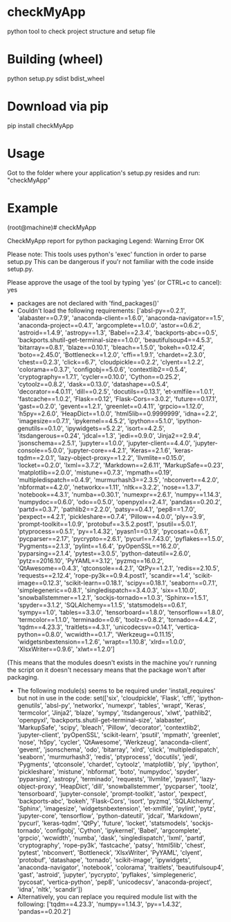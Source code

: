 # checkMyApp
python tool to check project structure and setup file

# Building (wheel)
python setup.py sdist bdist_wheel

# Download via pip
pip install checkMyApp

# Usage
Got to the folder where your application's setup.py resides and run: "checkMyApp"

# Example
(root@machine)# checkMyApp

CheckMyApp report for python packaging
Legend:	Warning		Error		OK

Please note:
This tools uses python's 'exec' function in order to parse setup.py
This can be dangerous if you'r not familiar with the code inside setup.py.

Please approve the usage of the tool by typing 'yes' (or CTRL+c to cancel): yes
*	packages are not declared with 'find_packages()'
*	Couldn't load the following requirements:
 ['absl-py==0.2.1', 'alabaster==0.7.9', 'anaconda-client==1.6.0', 'anaconda-navigator==1.5', 'anaconda-project==0.4.1', 'argcomplete==1.0.0', 'astor==0.6.2', 'astroid==1.4.9', 'astropy==1.3', 'Babel==2.3.4', 'backports-abc==0.5', 'backports.shutil-get-terminal-size==1.0.0', 'beautifulsoup4==4.5.3', 'bitarray==0.8.1', 'blaze==0.10.1', 'bleach==1.5.0', 'bokeh==0.12.4', 'boto==2.45.0', 'Bottleneck==1.2.0', 'cffi==1.9.1', 'chardet==2.3.0', 'chest==0.2.3', 'click==6.7', 'cloudpickle==0.2.2', 'clyent==1.2.2', 'colorama==0.3.7', 'configobj==5.0.6', 'contextlib2==0.5.4', 'cryptography==1.7.1', 'cycler==0.10.0', 'Cython==0.25.2', 'cytoolz==0.8.2', 'dask==0.13.0', 'datashape==0.5.4', 'decorator==4.0.11', 'dill==0.2.5', 'docutils==0.13.1', 'et-xmlfile==1.0.1', 'fastcache==1.0.2', 'Flask==0.12', 'Flask-Cors==3.0.2', 'future==0.17.1', 'gast==0.2.0', 'gevent==1.2.1', 'greenlet==0.4.11', 'grpcio==1.12.0', 'h5py==2.6.0', 'HeapDict==1.0.0', 'html5lib==0.9999999', 'idna==2.2', 'imagesize==0.7.1', 'ipykernel==4.5.2', 'ipython==5.1.0', 'ipython-genutils==0.1.0', 'ipywidgets==5.2.2', 'isort==4.2.5', 'itsdangerous==0.24', 'jdcal==1.3', 'jedi==0.9.0', 'Jinja2==2.9.4', 'jsonschema==2.5.1', 'jupyter==1.0.0', 'jupyter-client==4.4.0', 'jupyter-console==5.0.0', 'jupyter-core==4.2.1', 'Keras==2.1.6', 'keras-tqdm==2.0.1', 'lazy-object-proxy==1.2.2', 'llvmlite==0.15.0', 'locket==0.2.0', 'lxml==3.7.2', 'Markdown==2.6.11', 'MarkupSafe==0.23', 'matplotlib==2.0.0', 'mistune==0.7.3', 'mpmath==0.19', 'multipledispatch==0.4.9', 'murmurhash3==2.3.5', 'nbconvert==4.2.0', 'nbformat==4.2.0', 'networkx==1.11', 'nltk==3.2.2', 'nose==1.3.7', 'notebook==4.3.1', 'numba==0.30.1', 'numexpr==2.6.1', 'numpy==1.14.3', 'numpydoc==0.6.0', 'odo==0.5.0', 'openpyxl==2.4.1', 'pandas==0.20.2', 'partd==0.3.7', 'pathlib2==2.2.0', 'patsy==0.4.1', 'pep8==1.7.0', 'pexpect==4.2.1', 'pickleshare==0.7.4', 'Pillow==4.0.0', 'ply==3.9', 'prompt-toolkit==1.0.9', 'protobuf==3.5.2.post1', 'psutil==5.0.1', 'ptyprocess==0.5.1', 'py==1.4.32', 'pyasn1==0.1.9', 'pycosat==0.6.1', 'pycparser==2.17', 'pycrypto==2.6.1', 'pycurl==7.43.0', 'pyflakes==1.5.0', 'Pygments==2.1.3', 'pylint==1.6.4', 'pyOpenSSL==16.2.0', 'pyparsing==2.1.4', 'pytest==3.0.5', 'python-dateutil==2.6.0', 'pytz==2016.10', 'PyYAML==3.12', 'pyzmq==16.0.2', 'QtAwesome==0.4.3', 'qtconsole==4.2.1', 'QtPy==1.2.1', 'redis==2.10.5', 'requests==2.12.4', 'rope-py3k==0.9.4.post1', 'scandir==1.4', 'scikit-image==0.12.3', 'scikit-learn==0.18.1', 'scipy==0.18.1', 'seaborn==0.7.1', 'simplegeneric==0.8.1', 'singledispatch==3.4.0.3', 'six==1.10.0', 'snowballstemmer==1.2.1', 'sockjs-tornado==1.0.3', 'Sphinx==1.5.1', 'spyder==3.1.2', 'SQLAlchemy==1.1.5', 'statsmodels==0.6.1', 'sympy==1.0', 'tables==3.3.0', 'tensorboard==1.8.0', 'tensorflow==1.8.0', 'termcolor==1.1.0', 'terminado==0.6', 'toolz==0.8.2', 'tornado==4.4.2', 'tqdm==4.23.3', 'traitlets==4.3.1', 'unicodecsv==0.14.1', 'vertica-python==0.8.0', 'wcwidth==0.1.7', 'Werkzeug==0.11.15', 'widgetsnbextension==1.2.6', 'wrapt==1.10.8', 'xlrd==1.0.0', 'XlsxWriter==0.9.6', 'xlwt==1.2.0']

(This means that the modules doesn't exists in the machine you'r running the script on it doesn't necessary means that the package won't after packaging.

*	The following module(s) seems to be required under 'install_requires' but not in use in the code:
	set(['six', 'cloudpickle', 'Flask', 'cffi', 'ipython-genutils', 'absl-py', 'networkx', 'numexpr', 'tables', 'wrapt', 'Keras', 'termcolor', 'Jinja2', 'blaze', 'sympy', 'itsdangerous', 'xlwt', 'pathlib2', 'openpyxl', 'backports.shutil-get-terminal-size', 'alabaster', 'MarkupSafe', 'scipy', 'bleach', 'Pillow', 'decorator', 'contextlib2', 'jupyter-client', 'pyOpenSSL', 'scikit-learn', 'psutil', 'mpmath', 'greenlet', 'nose', 'h5py', 'cycler', 'QtAwesome', 'Werkzeug', 'anaconda-client', 'gevent', 'jsonschema', 'odo', 'bitarray', 'xlrd', 'click', 'multipledispatch', 'seaborn', 'murmurhash3', 'redis', 'ptyprocess', 'docutils', 'jedi', 'Pygments', 'qtconsole', 'chardet', 'cytoolz', 'matplotlib', 'ply', 'ipython', 'pickleshare', 'mistune', 'nbformat', 'boto', 'numpydoc', 'spyder', 'pyparsing', 'astropy', 'terminado', 'requests', 'llvmlite', 'pyasn1', 'lazy-object-proxy', 'HeapDict', 'dill', 'snowballstemmer', 'pycparser', 'toolz', 'tensorboard', 'jupyter-console', 'prompt-toolkit', 'astor', 'pexpect', 'backports-abc', 'bokeh', 'Flask-Cors', 'isort', 'pyzmq', 'SQLAlchemy', 'Sphinx', 'imagesize', 'widgetsnbextension', 'et-xmlfile', 'pylint', 'pytz', 'jupyter-core', 'tensorflow', 'python-dateutil', 'jdcal', 'Markdown', 'pycurl', 'keras-tqdm', 'QtPy', 'future', 'locket', 'statsmodels', 'sockjs-tornado', 'configobj', 'Cython', 'ipykernel', 'Babel', 'argcomplete', 'grpcio', 'wcwidth', 'numba', 'dask', 'singledispatch', 'lxml', 'partd', 'cryptography', 'rope-py3k', 'fastcache', 'patsy', 'html5lib', 'chest', 'pytest', 'nbconvert', 'Bottleneck', 'XlsxWriter', 'PyYAML', 'clyent', 'protobuf', 'datashape', 'tornado', 'scikit-image', 'ipywidgets', 'anaconda-navigator', 'notebook', 'colorama', 'traitlets', 'beautifulsoup4', 'gast', 'astroid', 'jupyter', 'pycrypto', 'pyflakes', 'simplegeneric', 'pycosat', 'vertica-python', 'pep8', 'unicodecsv', 'anaconda-project', 'idna', 'nltk', 'scandir'])
*	Alternatively, you can replace you required module list with the following:
	['tqdm==4.23.3', 'numpy==1.14.3', 'py==1.4.32', 'pandas==0.20.2']
